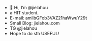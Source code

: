 - 👋 Hi, I’m @jielahou
- a HIT student.
- E-mail: amllbGFob3VAZ21haWwuY29t
- Small Blog: jielahou.com
- TG @jielahou
- Hope to do sth USEFUL!

<!---
jielahou/jielahou is a ✨ special ✨ repository because its `README.md` (this file) appears on your GitHub profile.
You can click the Preview link to take a look at your changes.
--->
